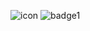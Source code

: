 ![icon](https://edqe.xyz/assets/icon.png)
![badge1](https://forthebadge.com/images/badges/built-by-developers.svg)
